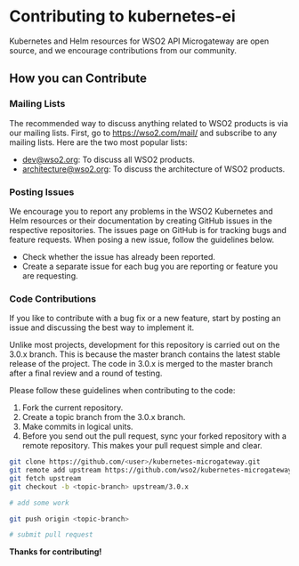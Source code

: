 
# Contributing to kubernetes-ei

Kubernetes and Helm resources for WSO2 API Microgateway are open source, and we encourage contributions  from our community.

## How you can Contribute

### Mailing Lists

The recommended way to discuss anything related to WSO2 products is via our mailing lists. First, go to https://wso2.com/mail/ and subscribe to any mailing lists. Here are the two most popular lists:

* dev@wso2.org: To discuss all WSO2 products.
* architecture@wso2.org: To discuss the architecture of WSO2 products.

### Posting Issues

We encourage you to report any problems in the WSO2 Kubernetes and Helm resources or their documentation by creating GitHub issues in the respective repositories. The issues page on GitHub is for tracking bugs and feature requests. When posing a new issue, follow the guidelines below.

* Check whether the issue has already been reported.
* Create a separate issue for each bug you are reporting or feature you are requesting.

### Code Contributions

If you like to contribute with a bug fix or a new feature, start by posting an issue and discussing the best way to implement it.

Unlike most projects, development for this repository is carried out on the 3.0.x branch. This is because the master branch contains the latest stable release of the project. The code in 3.0.x is merged to the master branch after a final review and a round of testing.

Please follow these guidelines when contributing to the code:

1. Fork the current repository.
2. Create a topic branch from the 3.0.x branch.
3. Make commits in logical units.
4. Before you send out the pull request, sync your forked repository with a remote repository. This makes your pull request simple and clear.

```bash
git clone https://github.com/<user>/kubernetes-microgateway.git
git remote add upstream https://github.com/wso2/kubernetes-microgateway.git
git fetch upstream
git checkout -b <topic-branch> upstream/3.0.x

# add some work

git push origin <topic-branch>

# submit pull request
```

**Thanks for contributing!**
